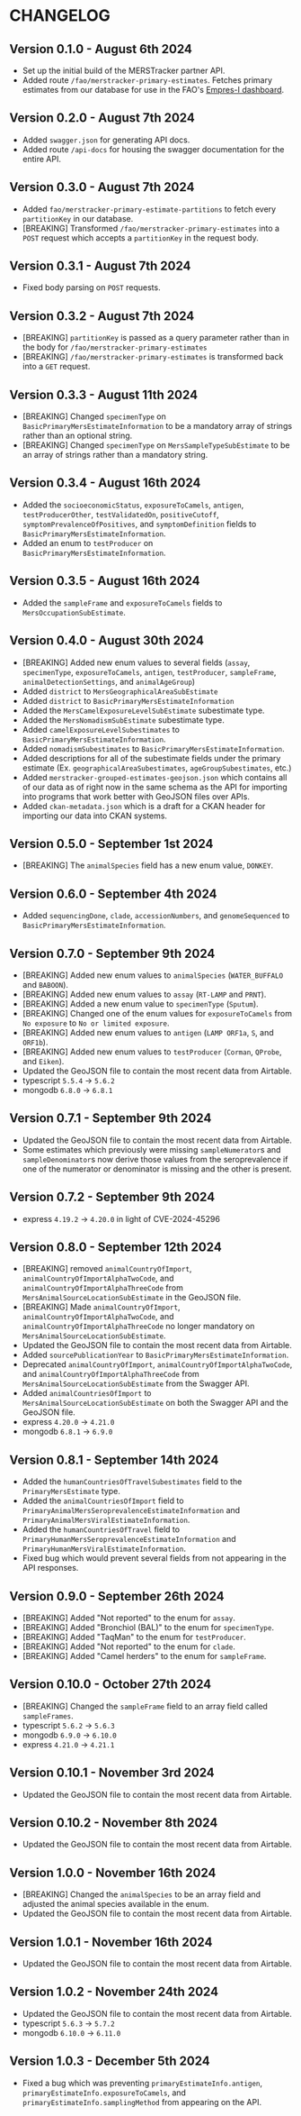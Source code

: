 # CHANGELOG

## Version 0.1.0 - August 6th 2024

- Set up the initial build of the MERSTracker partner API.
- Added route `/fao/merstracker-primary-estimates`. Fetches primary estimates from our database for use in the FAO's [Empres-I dashboard](https://empres-i.apps.fao.org).

## Version 0.2.0 - August 7th 2024

- Added `swagger.json` for generating API docs.
- Added route `/api-docs` for housing the swagger documentation for the entire API.

## Version 0.3.0 - August 7th 2024

- Added `fao/merstracker-primary-estimate-partitions` to fetch every `partitionKey` in our database.
- [BREAKING] Transformed `/fao/merstracker-primary-estimates` into a `POST` request which accepts a `partitionKey` in the request body.

## Version 0.3.1 - August 7th 2024

- Fixed body parsing on `POST` requests.

## Version 0.3.2 - August 7th 2024

- [BREAKING] `partitionKey` is passed as a query parameter rather than in the body for `/fao/merstracker-primary-estimates`
- [BREAKING] `/fao/merstracker-primary-estimates` is transformed back into a `GET` request.

## Version 0.3.3 - August 11th 2024

- [BREAKING] Changed `specimenType` on `BasicPrimaryMersEstimateInformation` to be a mandatory array of strings rather than an optional string.
- [BREAKING] Changed `specimenType` on `MersSampleTypeSubEstimate` to be an array of strings rather than a mandatory string.

## Version 0.3.4 - August 16th 2024

- Added the `socioeconomicStatus`, `exposureToCamels`, `antigen`, `testProducerOther`, `testValidatedOn`, `positiveCutoff`, `symptomPrevalenceOfPositives`, and `symptomDefinition` fields to `BasicPrimaryMersEstimateInformation`.
- Added an enum to `testProducer` on `BasicPrimaryMersEstimateInformation`.

## Version 0.3.5 - August 16th 2024

- Added the `sampleFrame` and `exposureToCamels` fields to `MersOccupationSubEstimate`.

## Version 0.4.0 - August 30th 2024

- [BREAKING] Added new enum values to several fields (`assay`, `specimenType`, `exposureToCamels`, `antigen`, `testProducer`, `sampleFrame`, `animalDetectionSettings`, and `animalAgeGroup`)
- Added `district` to `MersGeographicalAreaSubEstimate`
- Added `district` to `BasicPrimaryMersEstimateInformation`
- Added the `MersCamelExposureLevelSubEstimate` subestimate type.
- Added the `MersNomadismSubEstimate` subestimate type.
- Added `camelExposureLevelSubestimates` to `BasicPrimaryMersEstimateInformation`.
- Added `nomadismSubestimates` to `BasicPrimaryMersEstimateInformation`.
- Added descriptions for all of the subestimate fields under the primary estimate (Ex. `geographicalAreaSubestimates`, `ageGroupSubestimates`, etc.)
- Added `merstracker-grouped-estimates-geojson.json` which contains all of our data as of right now in the same schema as the API for importing into programs that work better with GeoJSON files over APIs.
- Added `ckan-metadata.json` which is a draft for a CKAN header for importing our data into CKAN systems.

## Version 0.5.0 - September 1st 2024

- [BREAKING] The `animalSpecies` field has a new enum value, `DONKEY`.

## Version 0.6.0 - September 4th 2024

- Added `sequencingDone`, `clade`, `accessionNumbers`, and `genomeSequenced` to `BasicPrimaryMersEstimateInformation`.

## Version 0.7.0 - September 9th 2024

- [BREAKING] Added new enum values to `animalSpecies` (`WATER_BUFFALO` and `BABOON`).
- [BREAKING] Added new enum values to `assay` (`RT-LAMP` and `PRNT`).
- [BREAKING] Added a new enum value to `specimenType` (`Sputum`).
- [BREAKING] Changed one of the enum values for `exposureToCamels` from `No exposure` to `No or limited exposure`.
- [BREAKING] Added new enum values to `antigen` (`LAMP ORF1a`, `S`, and `ORF1b`).
- [BREAKING] Added new enum values to `testProducer` (`Corman`, `QProbe`, and `Eiken`).
- Updated the GeoJSON file to contain the most recent data from Airtable.
- typescript `5.5.4` -> `5.6.2`
- mongodb `6.8.0` -> `6.8.1`

## Version 0.7.1 - September 9th 2024

- Updated the GeoJSON file to contain the most recent data from Airtable.
- Some estimates which previously were missing `sampleNumerator`s and `sampleDenominator`s now derive those values from the seroprevalence if one of the numerator or denominator is missing and the other is present.

## Version 0.7.2 - September 9th 2024

- express `4.19.2` -> `4.20.0` in light of CVE-2024-45296

## Version 0.8.0 - September 12th 2024

- [BREAKING] removed `animalCountryOfImport`, `animalCountryOfImportAlphaTwoCode`, and `animalCountryOfImportAlphaThreeCode` from `MersAnimalSourceLocationSubEstimate` in the GeoJSON file.
- [BREAKING] Made `animalCountryOfImport`, `animalCountryOfImportAlphaTwoCode`, and `animalCountryOfImportAlphaThreeCode` no longer mandatory on `MersAnimalSourceLocationSubEstimate`.
- Updated the GeoJSON file to contain the most recent data from Airtable.
- Added `sourcePublicationYear` to `BasicPrimaryMersEstimateInformation`.
- Deprecated `animalCountryOfImport`, `animalCountryOfImportAlphaTwoCode`, and `animalCountryOfImportAlphaThreeCode` from `MersAnimalSourceLocationSubEstimate` from the Swagger API.
- Added `animalCountriesOfImport` to `MersAnimalSourceLocationSubEstimate` on both the Swagger API and the GeoJSON file.
- express `4.20.0` -> `4.21.0`
- mongodb `6.8.1` -> `6.9.0`

## Version 0.8.1 - September 14th 2024

- Added the `humanCountriesOfTravelSubestimates` field to the `PrimaryMersEstimate` type.
- Added the `animalCountriesOfImport` field to `PrimaryAnimalMersSeroprevalenceEstimateInformation` and `PrimaryAnimalMersViralEstimateInformation`.
- Added the `humanCountriesOfTravel` field to `PrimaryHumanMersSeroprevalenceEstimateInformation` and `PrimaryHumanMersViralEstimateInformation`.
- Fixed bug which would prevent several fields from not appearing in the API responses.

## Version 0.9.0 - September 26th 2024

- [BREAKING] Added "Not reported" to the enum for `assay`.
- [BREAKING] Added "Bronchiol (BAL)" to the enum for `specimenType`.
- [BREAKING] Added "TaqMan" to the enum for `testProducer`.
- [BREAKING] Added "Not reported" to the enum for `clade`.
- [BREAKING] Added "Camel herders" to the enum for `sampleFrame`.

## Version 0.10.0 - October 27th 2024

- [BREAKING] Changed the `sampleFrame` field to an array field called `sampleFrames`.
- typescript `5.6.2` -> `5.6.3`
- mongodb `6.9.0` -> `6.10.0`
- express `4.21.0` -> `4.21.1`

## Version 0.10.1 - November 3rd 2024

- Updated the GeoJSON file to contain the most recent data from Airtable.

## Version 0.10.2 - November 8th 2024

- Updated the GeoJSON file to contain the most recent data from Airtable.

## Version 1.0.0 - November 16th 2024

- [BREAKING] Changed the `animalSpecies` to be an array field and adjusted the animal species available in the enum.
- Updated the GeoJSON file to contain the most recent data from Airtable.

## Version 1.0.1 - November 16th 2024

- Updated the GeoJSON file to contain the most recent data from Airtable.

## Version 1.0.2 - November 24th 2024

- Updated the GeoJSON file to contain the most recent data from Airtable.
- typescript `5.6.3` -> `5.7.2`
- mongodb `6.10.0` -> `6.11.0`

## Version 1.0.3 - December 5th 2024

- Fixed a bug which was preventing `primaryEstimateInfo.antigen`, `primaryEstimateInfo.exposureToCamels`, and `primaryEstimateInfo.samplingMethod` from appearing on the API.